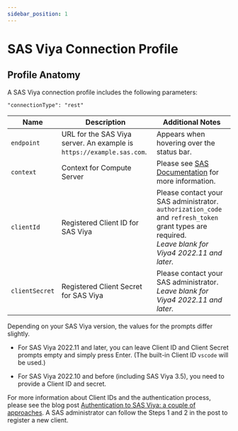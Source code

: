 ```yaml
---
sidebar_position: 1
---
```


# SAS Viya Connection Profile

## Profile Anatomy

A SAS Viya connection profile includes the following parameters:

`"connectionType": "rest"`

| Name           | Description                                                           | Additional Notes                                                                                                                                           |
| -------------- | --------------------------------------------------------------------- | ---------------------------------------------------------------------------------------------------------------------------------------------------------- |
| `endpoint`     | URL for the SAS Viya server. An example is `https://example.sas.com`. | Appears when hovering over the status bar.                                                                                                                 |
| `context`      | Context for Compute Server                                            | Please see [SAS Documentation](https://go.documentation.sas.com/doc/en/sasadmincdc/v_051/evfun/p1dkdadd9rkbmdn1fpv562l2p5vy.htm) for more information.     |
| `clientId`     | Registered Client ID for SAS Viya                                     | Please contact your SAS administrator. `authorization_code` and `refresh_token` grant types are required.<br /> _Leave blank for Viya4 2022.11 and later._ |
| `clientSecret` | Registered Client Secret for SAS Viya                                 | Please contact your SAS administrator.<br /> _Leave blank for Viya4 2022.11 and later._                                                                    |

Depending on your SAS Viya version, the values for the prompts differ slightly.

- For SAS Viya 2022.11 and later, you can leave Client ID and Client Secret prompts empty and simply press Enter. (The built-in Client ID `vscode` will be used.)

- For SAS Viya 2022.10 and before (including SAS Viya 3.5), you need to provide a Client ID and secret.

For more information about Client IDs and the authentication process, please see the blog post [Authentication to SAS Viya: a couple of approaches](https://blogs.sas.com/content/sgf/2021/09/24/authentication-to-sas-viya/). A SAS administrator can follow the Steps 1 and 2 in the post to register a new client.
